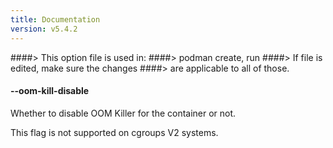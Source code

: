 ```yaml
---
title: Documentation
version: v5.4.2
---
```


####> This option file is used in:
####>   podman create, run
####> If file is edited, make sure the changes
####> are applicable to all of those.
#### **--oom-kill-disable**

Whether to disable OOM Killer for the container or not.

This flag is not supported on cgroups V2 systems.
